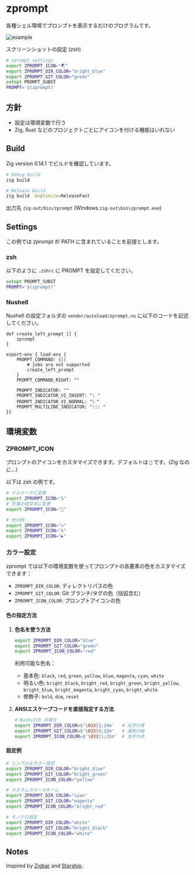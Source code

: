 # zprompt

各種シェル環境でプロンプトを表示するだけのプログラムです。

![example](https://i.gyazo.com/b6b9e262025d475520133e1dbd42c942.png)

スクリーンショットの設定 (zsh)

```zsh
# zprompt settings
export ZPROMPT_ICON="🌏"
export ZPROMPT_DIR_COLOR="bright_blue"
export ZPROMPT_GIT_COLOR="green"
setopt PROMPT_SUBST
PROMPT='$(zprompt)'
```

## 方針

- 設定は環境変数で行う
- Zig, Rust などのプロジェクトごとにアイコンを付ける機能はいれない

## Build

Zig version 0.14.1 でビルドを確認しています。

```bash
# Debug build
zig build

# Release Build
zig build -Doptimize=ReleaseFast
```

出力先 `zig-out/bin/zprompt` (Windows `zig-out\bin\zprompt.exe`)

## Settings

この例では zprompt が PATH に含まれていることを前提とします。 

### zsh

以下のように `.zshrc` に PROMPT を設定してください。

```zsh
setopt PROMPT_SUBST
PROMPT='$(zprompt)'
```

### Nushell

Nushell の設定フォルダの `vendor/autoload/zprompt.nu` に以下のコードを記述してください。

```nu
def create_left_prompt [] {
    zprompt
}

export-env { load-env {
    PROMPT_COMMAND: {||
        # jobs are not supported
        create_left_prompt
    }
    PROMPT_COMMAND_RIGHT: ""

    PROMPT_INDICATOR: ""
    PROMPT_INDICATOR_VI_INSERT: ": "
    PROMPT_INDICATOR_VI_NORMAL: "〉"
    PROMPT_MULTILINE_INDICATOR: "::: "
}}
```

## 環境変数

### ZPROMPT_ICON

プロンプトのアイコンをカスタマイズできます。デフォルトは `🦀` です。(Zig なのに...)

以下は zsh の例です。

```bash
# ドルマークに変更
export ZPROMPT_ICON="$"
# 恐竜の絵文字に変更
export ZPROMPT_ICON="🦖"

# 他の例
export ZPROMPT_ICON=">"
export ZPROMPT_ICON="λ"
export ZPROMPT_ICON="▶"
```

### カラー設定

zprompt では以下の環境変数を使ってプロンプトの各要素の色をカスタマイズできます：

- `ZPROMPT_DIR_COLOR`: ディレクトリパスの色
- `ZPROMPT_GIT_COLOR`: Git ブランチ/タグの色（括弧含む）
- `ZPROMPT_ICON_COLOR`: プロンプトアイコンの色

#### 色の指定方法

1. **色名を使う方法**
   ```bash
   export ZPROMPT_DIR_COLOR="blue"
   export ZPROMPT_GIT_COLOR="green"
   export ZPROMPT_ICON_COLOR="red"
   ```

   利用可能な色名：
   - 基本色: `black`, `red`, `green`, `yellow`, `blue`, `magenta`, `cyan`, `white`
   - 明るい色: `bright_black`, `bright_red`, `bright_green`, `bright_yellow`, `bright_blue`, `bright_magenta`, `bright_cyan`, `bright_white`
   - 修飾子: `bold`, `dim`, `reset`

2. **ANSIエスケープコードを直接指定する方法**
   ```bash
   # Bash/Zsh の場合
   export ZPROMPT_DIR_COLOR=$'\033[1;34m'   # 太字の青
   export ZPROMPT_GIT_COLOR=$'\033[0;32m'   # 通常の緑
   export ZPROMPT_ICON_COLOR=$'\033[1;31m'  # 太字の赤
   ```

#### 設定例

```bash
# シンプルなカラー設定
export ZPROMPT_DIR_COLOR="bright_blue"
export ZPROMPT_GIT_COLOR="bright_green"
export ZPROMPT_ICON_COLOR="yellow"

# カスタムカラースキーム
export ZPROMPT_DIR_COLOR="cyan"
export ZPROMPT_GIT_COLOR="magenta"
export ZPROMPT_ICON_COLOR="bright_red"

# モノクロ設定
export ZPROMPT_DIR_COLOR="white"
export ZPROMPT_GIT_COLOR="bright_black"
export ZPROMPT_ICON_COLOR="white"
```

## Notes

Inspired by [Zigbar](https://github.com/dbushell/zigbar) and [Starship](https://starship.rs/).

